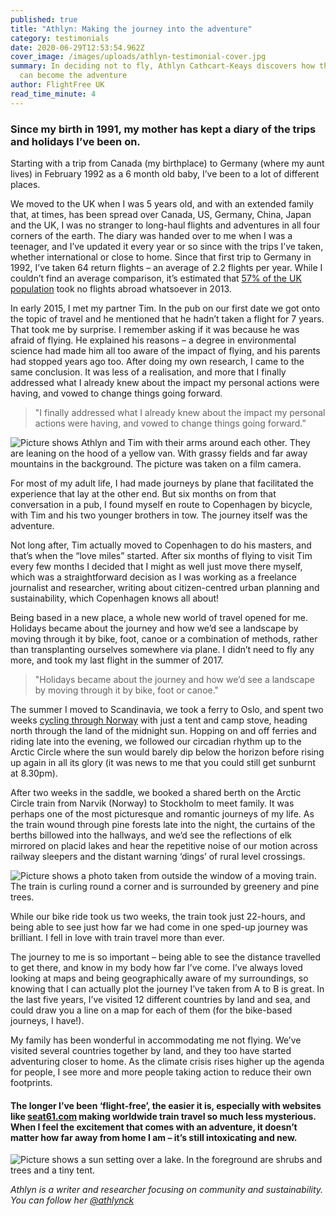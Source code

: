 ```yaml
---
published: true
title: "Athlyn: Making the journey into the adventure"
category: testimonials
date: 2020-06-29T12:53:54.962Z
cover_image: /images/uploads/athlyn-testimonial-cover.jpg
summary: In deciding not to fly, Athlyn Cathcart-Keays discovers how the journey
  can become the adventure
author: FlightFree UK
read_time_minute: 4
---
```

### Since my birth in 1991, my mother has kept a diary of the trips and holidays I’ve been on. 

Starting with a trip from Canada (my birthplace) to Germany (where my aunt lives) in February 1992 as a 6 month old baby, I’ve been to a lot of different places.

We moved to the UK when I was 5 years old, and with an extended family that, at times, has been spread over Canada, US, Germany, China, Japan and the UK, I was no stranger to long-haul flights and adventures in all four corners of the earth. The diary was handed over to me when I was a teenager, and I’ve updated it every year or so since with the trips I’ve taken, whether international or close to home. Since that first trip to Germany in 1992, I’ve taken 64 return flights – an average of 2.2 flights per year. While I couldn’t find an average comparison, it’s estimated that [57% of the UK population](https://neweconomics.org/uploads/files/58e9fad2705500ed8d_hzm6yx1zf.pdf) took no flights abroad whatsoever in 2013.

In early 2015, I met my partner Tim. In the pub on our first date we got onto the topic of travel and he mentioned that he hadn’t taken a flight for 7 years. That took me by surprise. I remember asking if it was because he was afraid of flying. He explained his reasons – a degree in environmental science had made him all too aware of the impact of flying, and his parents had stopped years ago too. After doing my own research, I came to the same conclusion. It was less of a realisation, and more that I finally addressed what I already knew about the impact my personal actions were having, and vowed to change things going forward.

> "I finally addressed what I already knew about the impact my personal actions were having, and vowed to change things going forward.”

![Picture shows Athlyn and Tim with their arms around each other. They are leaning on the hood of a yellow van. With grassy fields and far away mountains in the background. The picture was taken on a film camera. ](/images/uploads/athlyn-tim.jpeg "Athlyn and Tim on a flight-free trip around Europe")

For most of my adult life, I had made journeys by plane that facilitated the experience  that lay at the other end. But six months on from that conversation in a pub, I found myself en route to Copenhagen by bicycle, with Tim and his two younger brothers in tow. The journey itself was the adventure.

Not long after, Tim actually moved to Copenhagen to do his masters, and that’s when the “love miles” started. After six months of flying to visit Tim every few months I decided that I might as well just move there myself, which was a straightforward decision as I was working as a freelance journalist and researcher, writing about citizen-centred urban planning and sustainability, which Copenhagen knows all about!

Being based in a new place, a whole new world of travel opened for me. Holidays became about the journey and how we’d see a landscape by moving through it by bike, foot, canoe or a combination of methods, rather than transplanting ourselves somewhere via plane. I didn’t need to fly any more, and took my last flight in the summer of 2017.

> "Holidays became about the journey and how we’d see a landscape by moving through it by bike, foot or canoe."

The summer I moved to Scandinavia, we took a ferry to Oslo, and spent two weeks [cycling through Norway](https://www.pannier.cc/journal/north-to-narvik/) with just a tent and camp stove, heading north through the land of the midnight sun. Hopping on and off ferries and riding late into the evening, we followed our circadian rhythm up to the Arctic Circle where the sun would barely dip below the horizon before rising up again in all its glory (it was news to me that you could still get sunburnt at 8.30pm).

After two weeks in the saddle, we booked a shared berth on the Arctic Circle train from Narvik (Norway) to Stockholm to meet family. It was perhaps one of the most picturesque and romantic journeys of my life. As the train wound through pine forests late into the night, the curtains of the berths billowed into the hallways, and we’d see the reflections of elk mirrored on placid lakes and hear the repetitive noise of our motion across railway sleepers and the distant warning ‘dings’ of rural level crossings.

![Picture shows a photo taken from outside the window of a moving train. The train is curling round a corner and is surrounded by greenery and pine trees. ](/images/uploads/arctic-circle-train.jpg "Arctic Circle train")

While our bike ride took us two weeks, the train took just 22-hours, and being able to see just how far we had come in one sped-up journey was brilliant. I fell in love with train travel more than ever.

The journey to me is so important – being able to see the distance travelled to get there, and know in my body how far I’ve come. I’ve always loved looking at maps and being geographically aware of my surroundings, so knowing that I can actually plot the journey I’ve taken from A to B is great. In the last five years, I’ve visited 12 different countries by land and sea, and could draw you a line on a map for each of them (for the bike-based journeys, I have!).

My family has been wonderful in accommodating me not flying. We’ve visited several countries together by land, and they too have started adventuring closer to home. As the climate crisis rises higher up the agenda for people, I see more and more people taking action to reduce their own footprints. 

#### The longer I’ve been ‘flight-free’, the easier it is, especially with websites like [seat61.com](http://seat61.com/) making worldwide train travel so much less mysterious. When I feel the excitement that comes with an adventure, it doesn’t matter how far away from home I am – it’s still intoxicating and new.

![Picture shows a sun setting over a lake. In the foreground are shrubs and trees and a tiny tent. ](/images/uploads/narvik.jpg "Camping above Navrik, north Norway – this was taken at 11.30pm!")

*Athlyn is a writer and researcher focusing on community and sustainability. You can follow her [@athlynck](http://twitter.com/athlynck)*